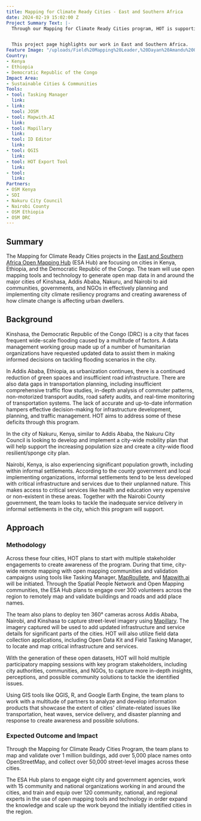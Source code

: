```yaml
---
title: Mapping for Climate Ready Cities - East and Southern Africa
date: 2024-02-19 15:02:00 Z
Project Summary Text: |-
  Through our Mapping for Climate Ready Cities program, HOT is supporting the development of a thriving ecosystem focused on the creation, interpretation, and use of maps to respond to and reduce climate risks in urban areas across four priority regions.


  This project page highlights our work in East and Southern Africa.
Feature Image: "/uploads/Field%20Mapping%20Leader,%20Dayan%20Amandu%20Ogunu%20illustrating%20to%20participants%20how%20to%20use%20ODK%20for%20field%20data%20collection.JPG"
Country:
- Kenya
- Ethiopia
- Democratic Republic of the Congo
Impact Area:
- Sustainable Cities & Communities
Tools:
- tool: Tasking Manager
  link: 
- link: 
  tool: JOSM
- tool: Mapwith.AI
  link: 
- tool: Mapillary
  link: 
- tool: ID Editor
  link: 
- tool: QGIS
  link: 
- tool: HOT Export Tool
  link: 
- tool: 
  link: 
Partners:
- OSM Kenya
- SDI
- Nakuru City Council
- Nairobi County
- OSM Ethiopia
- OSM DRC
---
```


## Summary
The Mapping for Climate Ready Cities projects in the [East and Southern Africa Open Mapping Hub](https://www.hotosm.org/hubs/open-mapping-hub-eastern-and-southern-africa/) (ESA Hub) are focusing on cities in Kenya, Ethiopia, and the Democratic Republic of the Congo. The team will use open mapping tools and technology to generate open map data in and around the major cities of Kinshasa, Addis Ababa, Nakuru, and Nairobi to aid communities, governments, and NGOs in effectively planning and implementing city climate resiliency programs and creating awareness of how climate change is affecting urban dwellers.

## Background
Kinshasa, the Democratic Republic of the Congo (DRC) is a city that faces frequent wide-scale flooding caused by a multitude of factors. A data management working group made up of a number of humanitarian organizations have requested updated data to assist them in making informed decisions on tackling flooding scenarios in the city. 

In Addis Ababa, Ethiopia, as urbanization continues, there is a continued reduction of green spaces and insufficient road infrastructure. There are also data gaps in transportation planning, including insufficient comprehensive traffic flow studies, in-depth analysis of commuter patterns, non-motorized transport audits, road safety audits, and real-time monitoring of transportation systems. The lack of accurate and up-to-date information hampers effective decision-making for infrastructure development, planning, and traffic management. HOT aims to address some of these deficits through this program.

In the city of Nakuru, Kenya, similar to Addis Ababa, the Nakuru City Council is looking to develop and implement a city-wide mobility plan that will help support the increasing population size and create a city-wide flood resilient/sponge city plan. 

Nairobi, Kenya, is also experiencing significant population growth, including within informal settlements. According to the county government and local implementing organizations, informal settlements tend to be less developed with critical infrastructure and services due to their unplanned nature. This makes access to critical services like health and education very expensive or non-existent in these areas. Together with the Nairobi County government, the team looks to tackle the inadequate service delivery in informal settlements in the city, which this program will support.

## Approach

### Methodology
Across these four cities, HOT plans to start with multiple stakeholder engagements to create awareness of the program. During that time, city-wide remote mapping with open mapping communities and validation campaigns using tools like Tasking Manager, [MapRoullete](https://www.maproulette.org/), and [Mapwith.ai](https://rapideditor.org/) will be initiated. Through the Spatial People Network and Open Mapping communities, the ESA Hub plans to engage over 300 volunteers across the region to remotely map and validate buildings and roads and add place names.

The team also plans to deploy ten 360° cameras across Addis Ababa, Nairobi, and Kinshasa to capture street-level imagery using [Mapillary](https://www.mapillary.com/). The imagery captured will be used to add updated infrastructure and service details for significant parts of the cities. HOT will also utilize field data collection applications, including Open Data Kit and Field Tasking Manager, to locate and map critical infrastructure and services.
 
With the generation of these open datasets, HOT will hold multiple participatory mapping sessions with key program stakeholders, including city authorities, communities, and NGOs, to capture more in-depth insights, perceptions, and possible community solutions to tackle the identified issues. 

Using GIS tools like QGIS, R, and Google Earth Engine, the team plans to work with a multitude of partners to analyze and develop information products that showcase the extent of cities' climate-related issues like transportation, heat waves, service delivery, and disaster planning and response to create awareness and possible solutions.

### Expected Outcome and Impact
Through the Mapping for Climate Ready Cities Program, the team plans to map and validate over 1 million buildings, add over 5,000 place names onto OpenStreetMap, and collect over 50,000 street-level images across these cities.

The ESA Hub plans to engage eight city and government agencies, work with 15 community and national organizations working in and around the cities, and train and equip over 120 community, national, and regional experts in the use of open mapping tools and technology in order expand the knowledge and scale up the work beyond the initially identified cities in the region.
